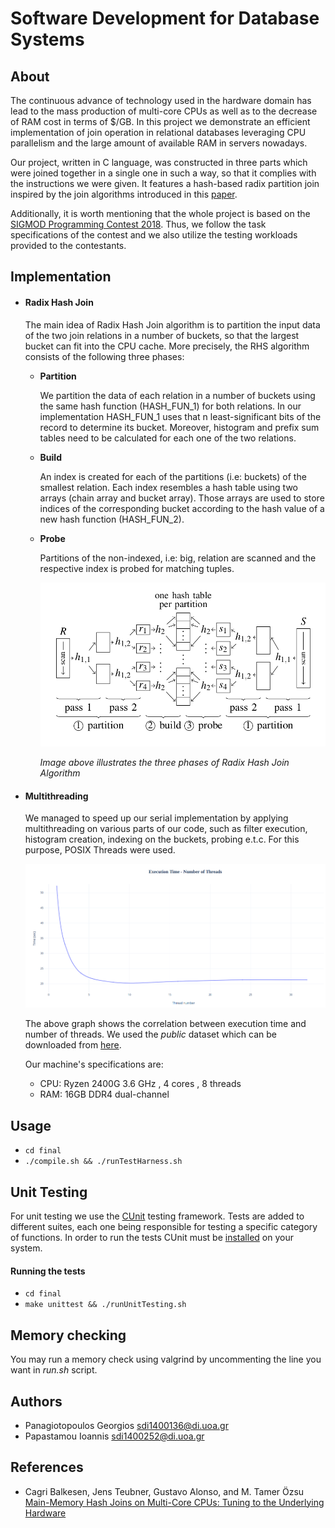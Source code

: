 # Software Development for Database Systems

## About

The continuous advance of technology used in the hardware domain has lead to the mass production of multi-core CPUs as well as to the decrease of RAM cost in terms of $/GB. In this project we demonstrate an efficient implementation of join operation in relational databases leveraging CPU parallelism and the large amount of available RAM in servers nowadays.

Our project, written in C language, was constructed in three parts which were joined together in a single one in such a way, so that it complies with the instructions we were given. It features a hash-based radix partition join inspired by the join algorithms introduced in this [paper](https://15721.courses.cs.cmu.edu/spring2016/papers/balkesen-icde2013.pdf).

Additionally, it is worth mentioning that the whole project is based on the [SIGMOD Programming Contest 2018](http://sigmod18contest.db.in.tum.de/task.shtml). Thus, we follow the task specifications of the contest and we also utilize the testing workloads provided to the contestants.


## Implementation

* #### Radix Hash Join

  The main idea of Radix Hash Join algorithm is to partition the input data of the two join relations in a number of buckets, so that the largest bucket can fit into the CPU cache. More precisely, the RHS algorithm consists of the following three phases:

   * **Partition**

     We partition the data of each relation in a number of buckets using the same hash function (HASH_FUN_1) for both relations. In our implementation HASH_FUN_1 uses that n least-significant bits of the record to determine its bucket. Moreover, histogram and prefix sum tables need to be calculated for each one of the two relations.

   * **Build**

     An index is created for each of the partitions (i.e: buckets) of the smallest relation. Each index resembles a hash table using two arrays (chain array and bucket array). Those arrays are used to store indices of the corresponding bucket according to the hash value of a new hash function (HASH_FUN_2).

  * **Probe**

    Partitions of the non-indexed, i.e: big, relation are scanned and the respective index is probed for matching tuples.

    ![image not found](./img/radix_hash_join.png)

    *Image above illustrates the three phases of Radix Hash Join Algorithm*


* #### Multithreading

  We managed to speed up our serial implementation by applying multithreading  on various parts of our code, such as filter execution, histogram creation, indexing on the buckets, probing e.t.c. For this purpose, POSIX Threads were used.

  ![image not found](./img/plot1.png)

  The above graph shows the correlation between execution time and number of threads. We used the *public* dataset which can be downloaded from [here](http://sigmod18contest.db.in.tum.de/public.tar.gz).

  Our machine's specifications are:
   * CPU: Ryzen 2400G 3.6 GHz , 4 cores , 8 threads
   * RAM: 16GB DDR4 dual-channel

## Usage

  * ``cd final``
  * ``./compile.sh && ./runTestHarness.sh``

## Unit Testing

  For unit testing we use the [CUnit](http://cunit.sourceforge.net/index.html) testing framework. Tests are added to different suites, each one being responsible for testing a specific category of functions. In order to run the tests CUnit must be [installed](http://archive15.fossology.org/projects/fossology/wiki/Installing_CUnit) on your system.  

#### Running the tests
  * ``cd final``
  * ``make unittest && ./runUnitTesting.sh``

## Memory checking

You may run a memory check using valgrind by uncommenting the line you want in *run.sh* script.


## Authors

  * Panagiotopoulos Georgios <sdi1400136@di.uoa.gr>
  * Papastamou Ioannis <sdi1400252@di.uoa.gr>

## References

  * Cagri Balkesen, Jens Teubner, Gustavo Alonso, and M. Tamer Özsu
  [Main-Memory Hash Joins on Multi-Core CPUs: Tuning to the Underlying Hardware](https://15721.courses.cs.cmu.edu/spring2016/papers/balkesen-icde2013.pdf)

